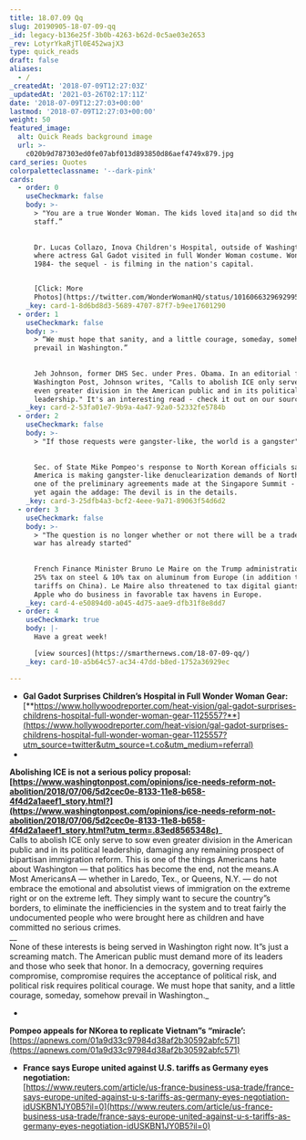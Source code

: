 ```yaml
---
title: 18.07.09 Qq
slug: 20190905-18-07-09-qq
_id: legacy-b136e25f-3b0b-4263-b62d-0c5ae03e2653
_rev: LotyrYkaRjTl0E452wajX3
type: quick_reads
draft: false
aliases:
  - /
_createdAt: '2018-07-09T12:27:03Z'
_updatedAt: '2021-03-26T02:17:11Z'
date: '2018-07-09T12:27:03+00:00'
lastmod: '2018-07-09T12:27:03+00:00'
weight: 50
featured_image:
  alt: Quick Reads background image
  url: >-
    c020b9d787303ed0fe07abf013d893850d86aef4749x879.jpg
card_series: Quotes
colorpaletteclassname: '--dark-pink'
cards:
  - order: 0
    useCheckmark: false
    body: >-
      > "You are a true Wonder Woman. The kids loved ita|and so did the
      staff.”  
        
        
      Dr. Lucas Collazo, Inova Children's Hospital, outside of Washington D.C.,
      where actress Gal Gadot visited in full Wonder Woman costume. Wonder Woman
      1984- the sequel - is filming in the nation's capital.


      [Click: More
      Photos](https://twitter.com/WonderWomanHQ/status/1016066329692995585)
    _key: card-1-8d6bd8d3-5689-4707-87f7-b9ee17601290
  - order: 1
    useCheckmark: false
    body: >-
      > “We must hope that sanity, and a little courage, someday, somehow
      prevail in Washington.”  
        
        
      Jeh Johnson, former DHS Sec. under Pres. Obama. In an editorial for the
      Washington Post, Johnson writes, "Calls to abolish ICE only serve to sow
      even greater division in the American public and in its political
      leadership." It's an interesting read - check it out on our source page.
    _key: card-2-53fa01e7-9b9a-4a47-92a0-52332fe5784b
  - order: 2
    useCheckmark: false
    body: >-
      > "If those requests were gangster-like, the world is a gangster"  
        
        
      Sec. of State Mike Pompeo's response to North Korean officials saying
      America is making gangster-like denuclearization demands of North Korea -
      one of the preliminary agreements made at the Singapore Summit - proving
      yet again the addage: The devil is in the details.
    _key: card-3-25dfb4a3-bcf2-4eee-9a71-89063f54d6d2
  - order: 3
    useCheckmark: false
    body: >-
      > "The question is no longer whether or not there will be a trade war, the
      war has already started"  
        
        
      French Finance Minister Bruno Le Maire on the Trump administration's new
      25% tax on steel & 10% tax on aluminum from Europe (in addition to new
      tariffs on China). Le Maire also threatened to tax digital giants like
      Apple who do business in favorable tax havens in Europe.
    _key: card-4-e50894d0-a045-4d75-aae9-dfb31f8e8dd7
  - order: 4
    useCheckmark: true
    body: |-
      Have a great week!

      [view sources](https://smarthernews.com/18-07-09-qq/)
    _key: card-10-a5b64c57-ac34-47dd-b8ed-1752a36929ec

---
```

* **Gal Gadot Surprises Children’s Hospital in Full Wonder Woman Gear:**  
[**https://www.hollywoodreporter.com/heat-vision/gal-gadot-surprises-childrens-hospital-full-wonder-woman-gear-1125557?**](https://www.hollywoodreporter.com/heat-vision/gal-gadot-surprises-childrens-hospital-full-wonder-woman-gear-1125557?utm_source=twitter&utm_source=t.co&utm_medium=referral)
* 

**Abolishing ICE is not a serious policy proposal:  
[https://www.washingtonpost.com/opinions/ice-needs-reform-not-abolition/2018/07/06/5d2cec0e-8133-11e8-b658-4f4d2a1aeef1_story.html?](https://www.washingtonpost.com/opinions/ice-needs-reform-not-abolition/2018/07/06/5d2cec0e-8133-11e8-b658-4f4d2a1aeef1_story.html?utm_term=.83ed8565348c)**_  
Calls to abolish ICE only serve to sow even greater division in the American public and in its political leadership, damaging any remaining prospect of bipartisan immigration reform. This is one of the things Americans hate about Washington — that politics has become the end, not the means.A Most AmericansA — whether in Laredo, Tex., or Queens, N.Y. — do not embrace the emotional and absolutist views of immigration on the extreme right or on the extreme left. They simply want to secure the country”s borders, to eliminate the inefficiencies in the system and to treat fairly the undocumented people who were brought here as children and have committed no serious crimes.  
__  
None of these interests is being served in Washington right now. It”s just a screaming match. The American public must demand more of its leaders and those who seek that honor. In a democracy, governing requires compromise, compromise requires the acceptance of political risk, and political risk requires political courage. We must hope that sanity, and a little courage, someday, somehow prevail in Washington._

* 

**Pompeo appeals for NKorea to replicate Vietnam”s “miracle’:**  
[https://apnews.com/01a9d33c97984d38af2b30592abfc571](https://apnews.com/01a9d33c97984d38af2b30592abfc571)

* **France says Europe united against U.S. tariffs as Germany eyes negotiation:**  
[https://www.reuters.com/article/us-france-business-usa-trade/france-says-europe-united-against-u-s-tariffs-as-germany-eyes-negotiation-idUSKBN1JY0B5?il=0](https://www.reuters.com/article/us-france-business-usa-trade/france-says-europe-united-against-u-s-tariffs-as-germany-eyes-negotiation-idUSKBN1JY0B5?il=0)